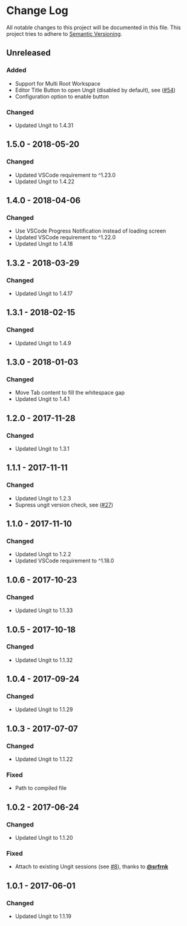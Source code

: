 # Change Log
All notable changes to this project will be documented in this file.
This project tries to adhere to [Semantic Versioning](http://semver.org/).

## Unreleased
### Added
- Support for Multi Root Workspace
- Editor Title Button to open Ungit (disabled by default), see ([#54](https://github.com/Hirse/vscode-ungit/issues/54))
- Configuration option to enable button

### Changed
- Updated Ungit to 1.4.31


## 1.5.0 - 2018-05-20
### Changed
- Updated VSCode requirement to ^1.23.0
- Updated Ungit to 1.4.22


## 1.4.0 - 2018-04-06
### Changed
- Use VSCode Progress Notification instead of loading screen
- Updated VSCode requirement to ^1.22.0
- Updated Ungit to 1.4.18


## 1.3.2 - 2018-03-29
### Changed
- Updated Ungit to 1.4.17


## 1.3.1 - 2018-02-15
### Changed
- Updated Ungit to 1.4.9


## 1.3.0 - 2018-01-03
### Changed
- Move Tab content to fill the whitespace gap
- Updated Ungit to 1.4.1


## 1.2.0 - 2017-11-28
### Changed
- Updated Ungit to 1.3.1


## 1.1.1 - 2017-11-11
### Changed
- Updated Ungit to 1.2.3
- Supress ungit version check, see ([#27](https://github.com/Hirse/vscode-ungit/issues/27))


## 1.1.0 - 2017-11-10
### Changed
- Updated Ungit to 1.2.2
- Updated VSCode requirement to ^1.18.0


## 1.0.6 - 2017-10-23
### Changed
- Updated Ungit to 1.1.33


## 1.0.5 - 2017-10-18
### Changed
- Updated Ungit to 1.1.32


## 1.0.4 - 2017-09-24
### Changed
- Updated Ungit to 1.1.29


## 1.0.3 - 2017-07-07
### Changed
- Updated Ungit to 1.1.22

### Fixed
- Path to compiled file


## 1.0.2 - 2017-06-24
### Changed
- Updated Ungit to 1.1.20

### Fixed
- Attach to existing Ungit sessions (see [#8](https://github.com/Hirse/vscode-ungit/issues/8)), thanks to [__@srfrnk__](https://github.com/srfrnk)


## 1.0.1 - 2017-06-01
### Changed
- Updated Ungit to 1.1.19
